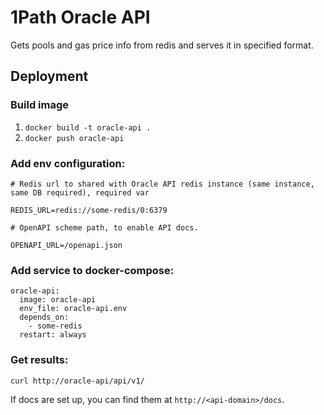 # 1Path Oracle API

Gets pools and gas price info from redis and serves it in specified format.

## Deployment

### Build image

1. `docker build -t oracle-api .`
2. `docker push oracle-api`

### Add env configuration:

```
# Redis url to shared with Oracle API redis instance (same instance, same DB required), required var

REDIS_URL=redis://some-redis/0:6379

# OpenAPI scheme path, to enable API docs.

OPENAPI_URL=/openapi.json
```

### Add service to docker-compose:

```
oracle-api:
  image: oracle-api
  env_file: oracle-api.env
  depends_on:
    - some-redis
  restart: always
```

### Get results:

```
curl http://oracle-api/api/v1/
```

If docs are set up, you can find them at `http://<api-domain>/docs`.

